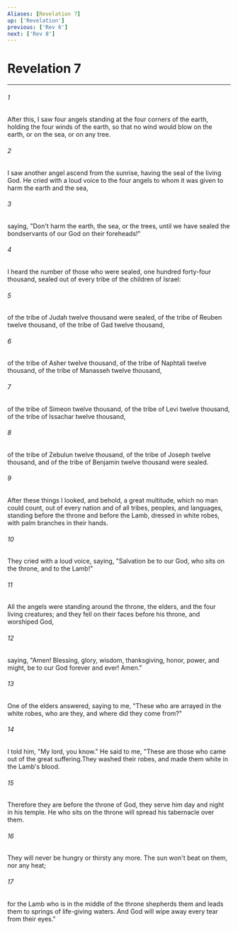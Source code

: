 ```yaml
---
Aliases: [Revelation 7]
up: ['Revelation']
previous: ['Rev 6']
next: ['Rev 8']
---
```

# Revelation 7
***





###### 1 

After this, I saw four angels standing at the four corners of the earth, holding the four winds of the earth, so that no wind would blow on the earth, or on the sea, or on any tree. 



###### 2 

I saw another angel ascend from the sunrise, having the seal of the living God. He cried with a loud voice to the four angels to whom it was given to harm the earth and the sea, 



###### 3 

saying, "Don't harm the earth, the sea, or the trees, until we have sealed the bondservants of our God on their foreheads!" 



###### 4 

I heard the number of those who were sealed, one hundred forty-four thousand, sealed out of every tribe of the children of Israel: 



###### 5 

of the tribe of Judah twelve thousand were sealed, of the tribe of Reuben twelve thousand, of the tribe of Gad twelve thousand, 



###### 6 

of the tribe of Asher twelve thousand, of the tribe of Naphtali twelve thousand, of the tribe of Manasseh twelve thousand, 



###### 7 

of the tribe of Simeon twelve thousand, of the tribe of Levi twelve thousand, of the tribe of Issachar twelve thousand, 



###### 8 

of the tribe of Zebulun twelve thousand, of the tribe of Joseph twelve thousand, and of the tribe of Benjamin twelve thousand were sealed. 



###### 9 

After these things I looked, and behold, a great multitude, which no man could count, out of every nation and of all tribes, peoples, and languages, standing before the throne and before the Lamb, dressed in white robes, with palm branches in their hands. 



###### 10 

They cried with a loud voice, saying, "Salvation be to our God, who sits on the throne, and to the Lamb!" 



###### 11 

All the angels were standing around the throne, the elders, and the four living creatures; and they fell on their faces before his throne, and worshiped God, 



###### 12 

saying, "Amen! Blessing, glory, wisdom, thanksgiving, honor, power, and might, be to our God forever and ever! Amen." 



###### 13 

One of the elders answered, saying to me, "These who are arrayed in the white robes, who are they, and where did they come from?" 



###### 14 

I told him, "My lord, you know." He said to me, "These are those who came out of the great suffering.They washed their robes, and made them white in the Lamb's blood. 



###### 15 

Therefore they are before the throne of God, they serve him day and night in his temple. He who sits on the throne will spread his tabernacle over them. 



###### 16 

They will never be hungry or thirsty any more. The sun won't beat on them, nor any heat; 



###### 17 

for the Lamb who is in the middle of the throne shepherds them and leads them to springs of life-giving waters. And God will wipe away every tear from their eyes."
